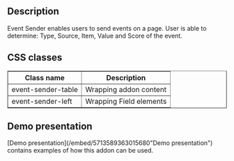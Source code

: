 ## Description
Event Sender enables users to send events on a page. User is able to determine: Type, Source, Item, Value and Score of the event.

## CSS classes

<table border='1'>
    <tr>
        <th>Class name</th>
        <th>Description</th>
    </tr>
    <tr>
        <td>event-sender-table</td>
        <td>Wrapping addon content</td>
    </tr>
    <tr>
        <td>event-sender-left</td>
        <td>Wrapping Field elements</td>
    </tr>
</table>

## Demo presentation
[Demo presentation](/embed/5713589363015680"Demo presentation") contains examples of how this addon can be used.     